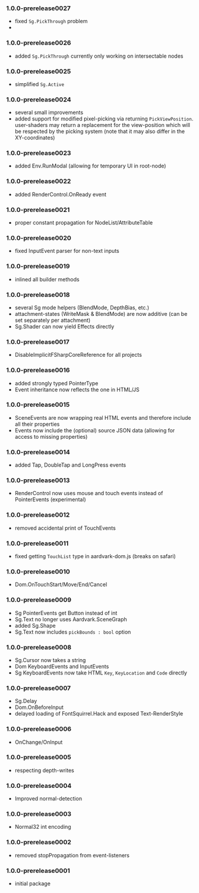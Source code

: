 ### 1.0.0-prerelease0027
* fixed `Sg.PickThrough` problem
* 
### 1.0.0-prerelease0026
* added `Sg.PickThrough` currently only working on intersectable nodes

### 1.0.0-prerelease0025
* simplified `Sg.Active`

### 1.0.0-prerelease0024
* several small improvements
* added support for modified pixel-picking via returning `PickViewPosition`. user-shaders may return a replacement for the view-position which will be respected by the picking system (note that it may also differ in the XY-coordinates)

### 1.0.0-prerelease0023
* added Env.RunModal (allowing for temporary UI in root-node)

### 1.0.0-prerelease0022
* added RenderControl.OnReady event

### 1.0.0-prerelease0021
* proper constant propagation for NodeList/AttributeTable

### 1.0.0-prerelease0020
* fixed InputEvent parser for non-text inputs

### 1.0.0-prerelease0019
* inlined all builder methods

### 1.0.0-prerelease0018
* several Sg mode helpers (BlendMode, DepthBias, etc.)
* attachment-states (WriteMask & BlendMode) are now additive (can be set separately per attachment)
* Sg.Shader can now yield Effects directly

### 1.0.0-prerelease0017
* DisableImplicitFSharpCoreReference for all projects

### 1.0.0-prerelease0016
* added strongly typed PointerType
* Event inheritance now reflects the one in HTML/JS

### 1.0.0-prerelease0015
* SceneEvents are now wrapping real HTML events and therefore include all their properties
* Events now include the (optional) source JSON data (allowing for access to missing properties)

### 1.0.0-prerelease0014
* added Tap, DoubleTap and LongPress events

### 1.0.0-prerelease0013
* RenderControl now uses mouse and touch events instead of PointerEvents (experimental)

### 1.0.0-prerelease0012
* removed accidental print of TouchEvents

### 1.0.0-prerelease0011
* fixed getting `TouchList` type in aardvark-dom.js (breaks on safari)

### 1.0.0-prerelease0010
* Dom.OnTouchStart/Move/End/Cancel

### 1.0.0-prerelease0009
* Sg PointerEvents get Button instead of int
* Sg.Text no longer uses Aardvark.SceneGraph
* added Sg.Shape
* Sg.Text now includes `pickBounds : bool` option

### 1.0.0-prerelease0008
* Sg.Cursor now takes a string
* Dom KeyboardEvents and InputEvents
* Sg KeyboardEvents now take HTML `Key`, `KeyLocation` and `Code` directly

### 1.0.0-prerelease0007
* Sg.Delay
* Dom.OnBeforeInput
* delayed loading of FontSquirrel.Hack and exposed Text-RenderStyle

### 1.0.0-prerelease0006
* OnChange/OnInput

### 1.0.0-prerelease0005
* respecting depth-writes

### 1.0.0-prerelease0004
* Improved normal-detection

### 1.0.0-prerelease0003
* Normal32 int encoding

### 1.0.0-prerelease0002
* removed stopPropagation from event-listeners

### 1.0.0-prerelease0001
* initial package 